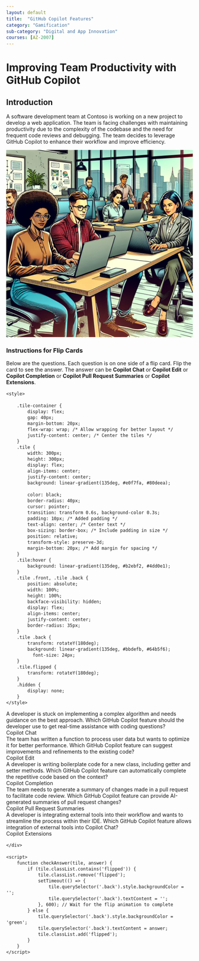```yaml
---
layout: default
title:  "GitHub Copilot Features"
category: "Gamification"
sub-category: "Digital and App Innovation"
courses: [AZ-2007]
---
```

# Improving Team Productivity with GitHub Copilot

## Introduction

A software development team at Contoso is working on a new project to develop a web application. The team is facing challenges with maintaining productivity due to the complexity of the codebase and the need for frequent code reviews and debugging. The team decides to leverage GitHub Copilot to enhance their workflow and improve efficiency.

<a href="./images/g1.jpeg">
  <img src="./images/g1.jpeg" alt="a group of developers in a office environment" class="img-fluid">
</a>

### Instructions for Flip Cards
Below are the questions. Each question is on one side of a flip card. Flip the card to see the answer. The answer can be **Copilot Chat** or  **Copilot Edit** or **Copilot Completion** or **Copilot Pull Request Summaries** or **Copilot Extensions**.


<html lang="en">
<head>
    <meta charset="UTF-8">
    <meta name="viewport" content="width=device-width, initial-scale=1.0">
    
    <style>    
 
        .tile-container {
            display: flex;
            gap: 40px;
            margin-bottom: 20px;
            flex-wrap: wrap; /* Allow wrapping for better layout */
            justify-content: center; /* Center the tiles */
        }
        .tile {
            width: 300px;
            height: 300px;
            display: flex;
            align-items: center;
            justify-content: center;
            background: linear-gradient(135deg, #e0f7fa, #80deea);
            
            color: black;
            border-radius: 40px;
            cursor: pointer;
            transition: transform 0.6s, background-color 0.3s;
            padding: 10px; /* Added padding */
            text-align: center; /* Center text */
            box-sizing: border-box; /* Include padding in size */
            position: relative;
            transform-style: preserve-3d;
            margin-bottom: 20px; /* Add margin for spacing */
        }
        .tile:hover {
            background: linear-gradient(135deg, #b2ebf2, #4dd0e1);
        }
        .tile .front, .tile .back {
            position: absolute;
            width: 100%;
            height: 100%;
            backface-visibility: hidden;
            display: flex;
            align-items: center;
            justify-content: center;
            border-radius: 35px;
        }
        .tile .back {
            transform: rotateY(180deg);
            background: linear-gradient(135deg, #bbdefb, #64b5f6); 
              font-size: 24px;
        }
        .tile.flipped {
            transform: rotateY(180deg);
        }
        .hidden {
            display: none;
        }
    </style>
</head>
<body>
    <div class="question"></div>
    <div class="tile-container">
        <div class="tile" onclick="checkAnswer(this, 'Copilot Chat')">
            <div class="front">A developer is stuck on implementing a complex algorithm and needs guidance on the best approach. Which GitHub Copilot feature should the developer use to get real-time assistance with coding questions?</div>
            <div class="back">Copilot Chat</div>
        </div>
        <div class="tile" onclick="checkAnswer(this, 'Copilot Edit')">
            <div class="front">The team has written a function to process user data but wants to optimize it for better performance. Which GitHub Copilot feature can suggest improvements and refinements to the existing code?</div>
            <div class="back">Copilot Edit</div>
        </div>
        <div class="tile" onclick="checkAnswer(this, 'Copilot Completion')">
            <div class="front">A developer is writing boilerplate code for a new class, including getter and setter methods. Which GitHub Copilot feature can automatically complete the repetitive code based on the context?</div>
            <div class="back">Copilot Completion</div>
        </div>
        <div class="tile" onclick="checkAnswer(this, 'Copilot Pull Request Summaries')">
            <div class="front">The team needs to generate a summary of changes made in a pull request to facilitate code review. Which GitHub Copilot feature can provide AI-generated summaries of pull request changes?</div>
            <div class="back">Copilot Pull Request Summaries</div>
        </div>      
        <div class="tile" onclick="checkAnswer(this, 'Copilot Extensions')">
            <div class="front"> A developer is integrating external tools into their workflow and wants to streamline the process within their IDE. Which GitHub Copilot feature allows integration of external tools into Copilot Chat?</div>
            <div class="back">Copilot Extensions</div>
        </div>      

    </div>

    <script>
        function checkAnswer(tile, answer) {
            if (tile.classList.contains('flipped')) {
                tile.classList.remove('flipped');
                setTimeout(() => {
                    tile.querySelector('.back').style.backgroundColor = '';
                    tile.querySelector('.back').textContent = '';
                }, 600); // Wait for the flip animation to complete
            } else {
                tile.querySelector('.back').style.backgroundColor = 'green';
                tile.querySelector('.back').textContent = answer;
                tile.classList.add('flipped');
            }
        }
    </script>
</body>
</html>
